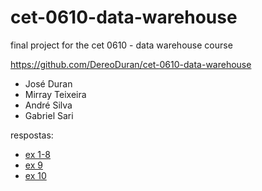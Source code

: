 # cet-0610-data-warehouse
final project for the cet 0610 - data warehouse course

https://github.com/DereoDuran/cet-0610-data-warehouse

- José Duran
- Mirray Teixeira
- André Silva
- Gabriel Sari

respostas:

- [ex 1-8](https://github.com/DereoDuran/cet-0610-data-warehouse/blob/main/lab03.ipynb)
- [ex 9](https://github.com/DereoDuran/cet-0610-data-warehouse/blob/main/lab04.ipynb)
- [ex 10](https://github.com/DereoDuran/cet-0610-data-warehouse/blob/main/lab08.ipynb)
